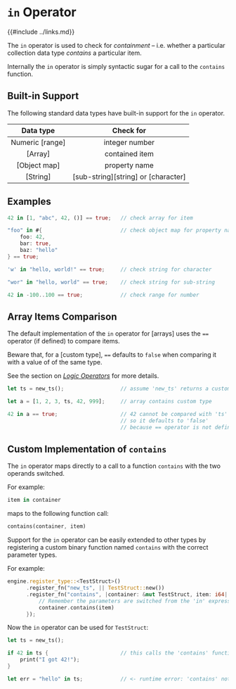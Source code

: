 `in` Operator
=============

{{#include ../links.md}}


The `in` operator is used to check for _containment_ &ndash; i.e. whether a particular collection
data type _contains_ a particular item.

Internally the `in` operator is simply syntactic sugar for a call to the `contains` function.


Built-in Support
----------------

The following standard data types have built-in support for the `in` operator.

|    Data type    |              Check for              |
| :-------------: | :---------------------------------: |
| Numeric [range] |           integer number            |
|     [Array]     |           contained item            |
|  [Object map]   |            property name            |
|    [String]     | [sub-string][string] or [character] |


Examples
--------

```rust no_run
42 in [1, "abc", 42, ()] == true;   // check array for item

"foo" in #{                         // check object map for property name
    foo: 42,
    bar: true,
    baz: "hello"
} == true;

'w' in "hello, world!" == true;     // check string for character

"wor" in "hello, world" == true;    // check string for sub-string

42 in -100..100 == true;            // check range for number
```


Array Items Comparison
----------------------

The default implementation of the `in` operator for [arrays] uses the `==` operator (if defined)
to compare items.

Beware that, for a [custom type], `==` defaults to `false` when comparing it with a value of of the
same type.

See the section on [_Logic Operators_](logic.md) for more details.

```rust no_run
let ts = new_ts();                  // assume 'new_ts' returns a custom type

let a = [1, 2, 3, ts, 42, 999];     // array contains custom type

42 in a == true;                    // 42 cannot be compared with 'ts'
                                    // so it defaults to 'false'
                                    // because == operator is not defined
```


Custom Implementation of `contains`
----------------------------------

The `in` operator maps directly to a call to a function `contains` with the two operands switched.

For example:

```rust no_run
item in container
```

maps to the following function call:

```rust no_run
contains(container, item)
```

Support for the `in` operator can be easily extended to other types by registering a custom binary
function named `contains` with the correct parameter types.

For example:

```rust no_run
engine.register_type::<TestStruct>()
      .register_fn("new_ts", || TestStruct::new())
      .register_fn("contains", |container: &mut TestStruct, item: i64| -> bool {
          // Remember the parameters are switched from the 'in' expression
          container.contains(item)
      });
```

Now the `in` operator can be used for `TestStruct`:

```rust no_run
let ts = new_ts();

if 42 in ts {                       // this calls the 'contains' function
    print("I got 42!");
}

let err = "hello" in ts;            // <- runtime error: 'contains' not found
```
